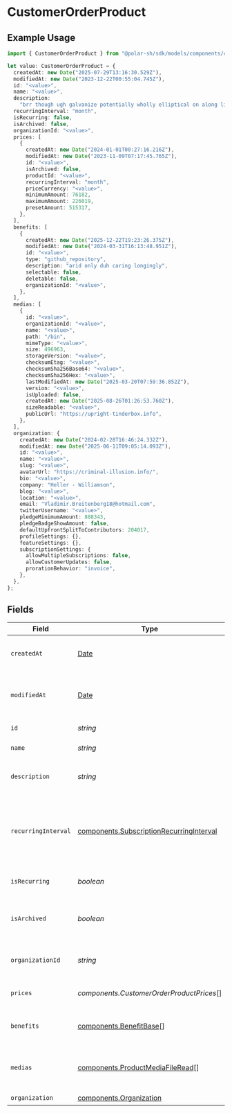 # CustomerOrderProduct

## Example Usage

```typescript
import { CustomerOrderProduct } from "@polar-sh/sdk/models/components/customerorderproduct.js";

let value: CustomerOrderProduct = {
  createdAt: new Date("2025-07-29T13:16:30.529Z"),
  modifiedAt: new Date("2023-12-22T00:55:04.745Z"),
  id: "<value>",
  name: "<value>",
  description:
    "brr though ugh galvanize potentially wholly elliptical on along lift",
  recurringInterval: "month",
  isRecurring: false,
  isArchived: false,
  organizationId: "<value>",
  prices: [
    {
      createdAt: new Date("2024-01-01T00:27:16.216Z"),
      modifiedAt: new Date("2023-11-09T07:17:45.765Z"),
      id: "<value>",
      isArchived: false,
      productId: "<value>",
      recurringInterval: "month",
      priceCurrency: "<value>",
      minimumAmount: 76182,
      maximumAmount: 226019,
      presetAmount: 515317,
    },
  ],
  benefits: [
    {
      createdAt: new Date("2025-12-22T19:23:26.375Z"),
      modifiedAt: new Date("2024-03-31T16:13:48.951Z"),
      id: "<value>",
      type: "github_repository",
      description: "arid only duh caring longingly",
      selectable: false,
      deletable: false,
      organizationId: "<value>",
    },
  ],
  medias: [
    {
      id: "<value>",
      organizationId: "<value>",
      name: "<value>",
      path: "/bin",
      mimeType: "<value>",
      size: 496963,
      storageVersion: "<value>",
      checksumEtag: "<value>",
      checksumSha256Base64: "<value>",
      checksumSha256Hex: "<value>",
      lastModifiedAt: new Date("2025-03-20T07:59:36.852Z"),
      version: "<value>",
      isUploaded: false,
      createdAt: new Date("2025-08-26T01:26:53.760Z"),
      sizeReadable: "<value>",
      publicUrl: "https://upright-tinderbox.info",
    },
  ],
  organization: {
    createdAt: new Date("2024-02-28T16:46:24.332Z"),
    modifiedAt: new Date("2025-06-11T09:05:14.093Z"),
    id: "<value>",
    name: "<value>",
    slug: "<value>",
    avatarUrl: "https://criminal-illusion.info/",
    bio: "<value>",
    company: "Heller - Williamson",
    blog: "<value>",
    location: "<value>",
    email: "Vladimir.Breitenberg18@hotmail.com",
    twitterUsername: "<value>",
    pledgeMinimumAmount: 888343,
    pledgeBadgeShowAmount: false,
    defaultUpfrontSplitToContributors: 204017,
    profileSettings: {},
    featureSettings: {},
    subscriptionSettings: {
      allowMultipleSubscriptions: false,
      allowCustomerUpdates: false,
      prorationBehavior: "invoice",
    },
  },
};
```

## Fields

| Field                                                                                                | Type                                                                                                 | Required                                                                                             | Description                                                                                          |
| ---------------------------------------------------------------------------------------------------- | ---------------------------------------------------------------------------------------------------- | ---------------------------------------------------------------------------------------------------- | ---------------------------------------------------------------------------------------------------- |
| `createdAt`                                                                                          | [Date](https://developer.mozilla.org/en-US/docs/Web/JavaScript/Reference/Global_Objects/Date)        | :heavy_check_mark:                                                                                   | Creation timestamp of the object.                                                                    |
| `modifiedAt`                                                                                         | [Date](https://developer.mozilla.org/en-US/docs/Web/JavaScript/Reference/Global_Objects/Date)        | :heavy_check_mark:                                                                                   | Last modification timestamp of the object.                                                           |
| `id`                                                                                                 | *string*                                                                                             | :heavy_check_mark:                                                                                   | The ID of the product.                                                                               |
| `name`                                                                                               | *string*                                                                                             | :heavy_check_mark:                                                                                   | The name of the product.                                                                             |
| `description`                                                                                        | *string*                                                                                             | :heavy_check_mark:                                                                                   | The description of the product.                                                                      |
| `recurringInterval`                                                                                  | [components.SubscriptionRecurringInterval](../../models/components/subscriptionrecurringinterval.md) | :heavy_check_mark:                                                                                   | The recurring interval of the product. If `None`, the product is a one-time purchase.                |
| `isRecurring`                                                                                        | *boolean*                                                                                            | :heavy_check_mark:                                                                                   | Whether the product is a subscription.                                                               |
| `isArchived`                                                                                         | *boolean*                                                                                            | :heavy_check_mark:                                                                                   | Whether the product is archived and no longer available.                                             |
| `organizationId`                                                                                     | *string*                                                                                             | :heavy_check_mark:                                                                                   | The ID of the organization owning the product.                                                       |
| `prices`                                                                                             | *components.CustomerOrderProductPrices*[]                                                            | :heavy_check_mark:                                                                                   | List of prices for this product.                                                                     |
| `benefits`                                                                                           | [components.BenefitBase](../../models/components/benefitbase.md)[]                                   | :heavy_check_mark:                                                                                   | List of benefits granted by the product.                                                             |
| `medias`                                                                                             | [components.ProductMediaFileRead](../../models/components/productmediafileread.md)[]                 | :heavy_check_mark:                                                                                   | List of medias associated to the product.                                                            |
| `organization`                                                                                       | [components.Organization](../../models/components/organization.md)                                   | :heavy_check_mark:                                                                                   | N/A                                                                                                  |